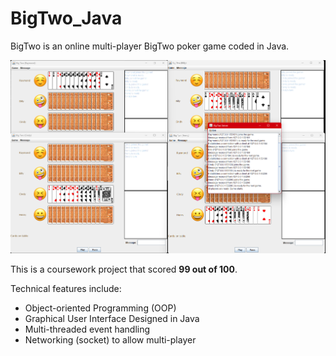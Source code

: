 # BigTwo_Java

BigTwo is an online multi-player BigTwo poker game coded in Java.

<img src="Showcase.png">

This is a coursework project that scored **99 out of 100**.

Technical features include:

- Object-oriented Programming (OOP)
- Graphical User Interface Designed in Java
- Multi-threaded event handling
- Networking (socket) to allow multi-player
